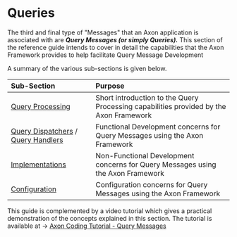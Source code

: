 # Queries

The third and final type of "Messages" that an Axon application is associated with are _**Query Messages \(or simply Queries\).**_  This section of the reference guide  intends to cover in detail the capabilities that the Axon Framework provides to help facilitate Query Message Development

A summary of the various sub-sections is given below.

| Sub-Section | Purpose |
| :--- | :--- |
| [Query Processing]() | Short introduction to the Query Processing capabilities provided by the Axon Framework |
| [Query Dispatchers]() / [Query Handlers]() | Functional Development concerns for Query Messages using the Axon Framework |
| [Implementations]() | Non-Functional Development concerns for Query Messages using the Axon Framework |
| [Configuration]() | Configuration concerns for Query Messages using the Axon Framework |

This guide is complemented by a video tutorial which gives a practical demonstration of the concepts explained in this section. The tutorial is available at  -&gt; [Axon Coding Tutorial - Query Messages](https://www.youtube.com/watch?v=jS1vfc5EohM&feature=youtu.be)

